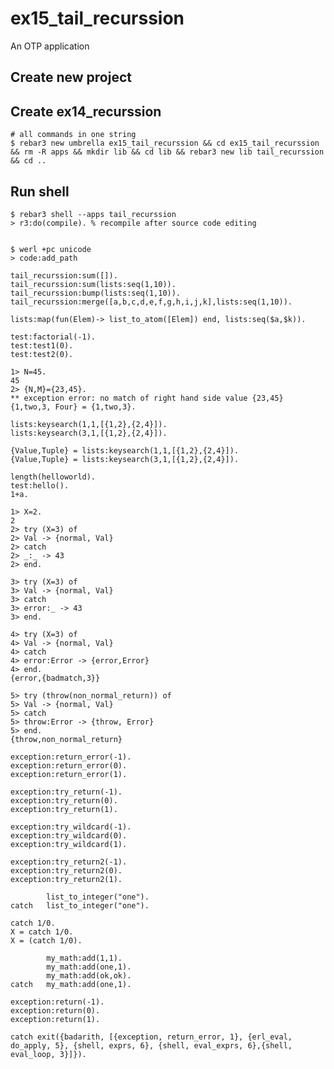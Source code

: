 ex15_tail_recurssion
=====

An OTP application

Create new project
----	
Create ex14_recurssion
----	
	# all commands in one string
	$ rebar3 new umbrella ex15_tail_recurssion && cd ex15_tail_recurssion && rm -R apps && mkdir lib && cd lib && rebar3 new lib tail_recurssion && cd ..

Run shell
-----
	$ rebar3 shell --apps tail_recurssion
	> r3:do(compile). % recompile after source code editing 
	
	
	$ werl +pc unicode
	> code:add_path

```
tail_recurssion:sum([]).
tail_recurssion:sum(lists:seq(1,10)).
tail_recurssion:bump(lists:seq(1,10)).
tail_recurssion:merge([a,b,c,d,e,f,g,h,i,j,k],lists:seq(1,10)).

lists:map(fun(Elem)-> list_to_atom([Elem]) end, lists:seq($a,$k)).

```	

```
test:factorial(-1).
test:test1(0).
test:test2(0).
```

```
1> N=45.
45
2> {N,M}={23,45}.
** exception error: no match of right hand side value {23,45}
{1,two,3, Four} = {1,two,3}.

```

```
lists:keysearch(1,1,[{1,2},{2,4}]).
lists:keysearch(3,1,[{1,2},{2,4}]).

{Value,Tuple} = lists:keysearch(1,1,[{1,2},{2,4}]).
{Value,Tuple} = lists:keysearch(3,1,[{1,2},{2,4}]).
```

```
length(helloworld).
test:hello().
1+a.

```

```
1> X=2.
2
2> try (X=3) of
2> Val -> {normal, Val}
2> catch
2> _:_ -> 43
2> end.

3> try (X=3) of
3> Val -> {normal, Val}
3> catch
3> error:_ -> 43
3> end.

4> try (X=3) of
4> Val -> {normal, Val}
4> catch
4> error:Error -> {error,Error}
4> end.
{error,{badmatch,3}}

5> try (throw(non_normal_return)) of
5> Val -> {normal, Val}
5> catch
5> throw:Error -> {throw, Error}
5> end.
{throw,non_normal_return}
```

```
exception:return_error(-1).
exception:return_error(0).
exception:return_error(1).

exception:try_return(-1).
exception:try_return(0).
exception:try_return(1).

exception:try_wildcard(-1).
exception:try_wildcard(0).
exception:try_wildcard(1).

exception:try_return2(-1).
exception:try_return2(0).
exception:try_return2(1).

```

```
		list_to_integer("one").
catch 	list_to_integer("one").

catch 1/0.
X = catch 1/0.
X = (catch 1/0).
```

```
		my_math:add(1,1).
		my_math:add(one,1).
		my_math:add(ok,ok).
catch 	my_math:add(one,1).
```

```
exception:return(-1).
exception:return(0).
exception:return(1).

catch exit({badarith, [{exception, return_error, 1}, {erl_eval, do_apply, 5}, {shell, exprs, 6}, {shell, eval_exprs, 6},{shell, eval_loop, 3}]}).
```